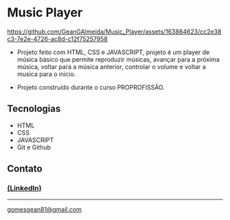 # Music Player

https://github.com/GeanGAlmeida/Music_Player/assets/163884623/cc2e38c3-7e2e-4726-ac8d-c12f75257958


- Projeto feito com HTML, CSS e JAVASCRIPT, projeto é um player de música básico que permite reproduzir músicas, avançar para a próxima música, voltar para a música anterior, controlar o volume e voltar a musica para o inicio.

 - Projeto construído durante o curso PROPROFISSÃO.

## Tecnologias

- HTML
- CSS
- JAVASCRIPT
- Git e Github

## Contato
### [(LinkedIn)](https://www.linkedin.com/in/gean-almeida/)
-----
gomesgean81@gmail.com
